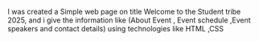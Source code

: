 I was created a Simple web page on title Welcome to the Student tribe 2025,
and i give the information like (About Event , Event schedule ,Event speakers and contact details)
using technologies like HTML ,CSS
